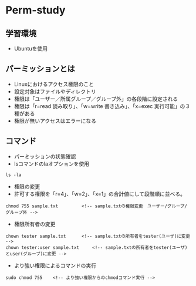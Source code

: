 # Perm-study

## 学習環境
* Ubuntuを使用

## パーミッションとは
* Linuxにおけるアクセス権限のこと
* 設定対象はファイルやディレクトリ
* 権限は「ユーザー／所属グループ／グループ外」の各段階に設定される
* 権限は「r=read 読み取り」、「w=write 書き込み」、「x=exec 実行可能」の３種がある
* 権限が無いアクセスはエラーになる

## コマンド
* パーミッションの状態確認
* lsコマンドのlaオプションを使用
```
ls -la
```

* 権限の変更
* 許可する権限を「r=4」、「w=2」、「x=1」の合計値にして段階順に並べる。
```
chmod 755 sample.txt         <!-- sample.txtの権限変更　ユーザー/グループ/グループ外 --> 
```

* 権限所有者の変更
```
chown tester sample.txt      <!-- sample.txtの所有者をtester(ユーザ)に変更 -->
chown tester:user sample.txt     <!-- sample.txtの所有者をtester(ユーザ)とuser(グループ)に変更 -->
```

* より強い権限によるコマンドの実行
```
sudo chmod 755    <!-- より強い権限からのchmodコマンド実行 -->  
```

